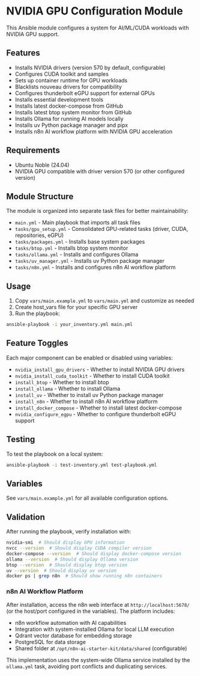 # NVIDIA GPU Configuration Module

This Ansible module configures a system for AI/ML/CUDA workloads with NVIDIA GPU support.

## Features

- Installs NVIDIA drivers (version 570 by default, configurable)
- Configures CUDA toolkit and samples
- Sets up container runtime for GPU workloads
- Blacklists nouveau drivers for compatibility
- Configures thunderbolt eGPU support for external GPUs
- Installs essential development tools
- Installs latest docker-compose from GitHub
- Installs latest btop system monitor from GitHub
- Installs Ollama for running AI models locally
- Installs uv Python package manager and pipx
- Installs n8n AI workflow platform with NVIDIA GPU acceleration

## Requirements

- Ubuntu Noble (24.04)
- NVIDIA GPU compatible with driver version 570 (or other configured version)

## Module Structure

The module is organized into separate task files for better maintainability:

- `main.yml` - Main playbook that imports all task files
- `tasks/gpu_setup.yml` - Consolidated GPU-related tasks (driver, CUDA, repositories, eGPU)
- `tasks/packages.yml` - Installs base system packages
- `tasks/btop.yml` - Installs btop system monitor
- `tasks/ollama.yml` - Installs and configures Ollama
- `tasks/uv_manager.yml` - Installs uv Python package manager
- `tasks/n8n.yml` - Installs and configures n8n AI workflow platform

## Usage

1. Copy `vars/main.example.yml` to `vars/main.yml` and customize as needed
2. Create host_vars file for your specific GPU server
3. Run the playbook:

```bash
ansible-playbook -i your_inventory.yml main.yml
```

## Feature Toggles

Each major component can be enabled or disabled using variables:

- `nvidia_install_gpu_drivers` - Whether to install NVIDIA GPU drivers
- `nvidia_install_cuda_toolkit` - Whether to install CUDA toolkit
- `install_btop` - Whether to install btop
- `install_ollama` - Whether to install Ollama
- `install_uv` - Whether to install uv Python package manager
- `install_n8n` - Whether to install n8n AI workflow platform
- `install_docker_compose` - Whether to install latest docker-compose
- `nvidia_configure_egpu` - Whether to configure thunderbolt eGPU support

## Testing

To test the playbook on a local system:

```bash
ansible-playbook -i test-inventory.yml test-playbook.yml
```

## Variables

See `vars/main.example.yml` for all available configuration options.

## Validation

After running the playbook, verify installation with:

```bash
nvidia-smi  # Should display GPU information
nvcc --version  # Should display CUDA compiler version
docker-compose --version  # Should display docker-compose version
ollama --version  # Should display Ollama version
btop --version  # Should display btop version
uv --version  # Should display uv version
docker ps | grep n8n  # Should show running n8n containers
```

### n8n AI Workflow Platform

After installation, access the n8n web interface at `http://localhost:5678/` (or the host/port configured in the variables). The platform includes:

- n8n workflow automation with AI capabilities
- Integration with system-installed Ollama for local LLM execution
- Qdrant vector database for embedding storage
- PostgreSQL for data storage
- Shared folder at `/opt/n8n-ai-starter-kit/data/shared` (configurable)

This implementation uses the system-wide Ollama service installed by the `ollama.yml` task, avoiding port conflicts and duplicating services.
